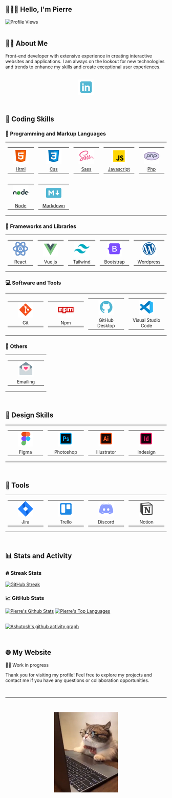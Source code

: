 <h2>👨🏻‍🚀 Hello, I'm Pierre</h2>

![Profile Views](https://komarev.com/ghpvc/?username=pierreBeuselinck&style=for-the-badge)
<br/><br/>
<h2>🧑‍💻 About Me</h2>
Front-end developer with extensive experience in creating interactive websites and applications. 
I am always on the lookout for new technologies and trends to enhance my skills and create exceptional user experiences.
<br/>
<br/>
<p align="center">
  <a href="https://www.linkedin.com/in/beuselinck-pierre"><img width="48" height="48" alt="LinkedIn" title="LinkedIn" src="assets/logos/linkedin.png"/></a>
</p>

<br/>

<h2>🚀 Coding Skills</h2>

<h3>👾 Programming and Markup Languages</h3>

<table style="border:none;">
      <tr>
        <td>
            <table>
                <tr>
                    <td align="center" width="100" >
                          <a href="https://github.com/search?q=user%3ApierreBeuselinck+language%3Ahtml"><img src="assets/logos/html.png" width="48" height="48"/><a>
                    </td>
                </tr>
                <tr>
                    <td align="center" width="100" >
                          &nbsp;<a href="https://github.com/search?q=user%3ApierreBeuselinck+language%3Ahtml">Html<a>&nbsp;
                    </td>
                </tr>
            </table>
        </td>
        <td>
            <table>
                <tr>
                    <td align="center" width="100" >
                        <a href="https://github.com/search?q=user%3ApierreBeuselinck+language%3Acss"><img src="assets/logos/css.png" width="48" height="48"/></a>
                    </td>
                </tr>
                <tr>
                    <td align="center" width="100" >
                        <a href="https://github.com/search?q=user%3ApierreBeuselinck+language%3Acss">Css</a>
                    </td>
                </tr>
            </table>
        </td>
        <td>
            <table>
                <tr>
                    <td align="center" width="100" >
                        <a href="https://github.com/search?q=user%3ApierreBeuselinck+language%3Asass"><img src="assets/logos/sass.png" width="48" height="48"/></a>
                    </td>
                </tr>
                <tr>
                    <td align="center" width="100" >
                         &nbsp;<a href="https://github.com/search?q=user%3ApierreBeuselinck+language%3Asass">Sass</a>&nbsp;
                    </td>
                </tr>
            </table>
        </td>
        <td>
            <table>
                <tr>
                    <td align="center" width="100" >
                        <a href="https://github.com/search?q=user%3ApierreBeuselinck+language%3Ajavascript"><img src="assets/logos/javascript.png" width="48" height="48"/></a>
                    </td>
                </tr>
                <tr>
                    <td align="center" width="100" >
                        <a href="https://github.com/search?q=user%3ApierreBeuselinck+language%3Ajavascript">Javascript</a>
                    </td>
                </tr>
            </table>
        </td>
        <td>
            <table>
                <tr>
                    <td align="center" width="100" >
                        <a href="https://github.com/search?q=user%3ApierreBeuselinck+language%3Aphp"><img src="assets/logos/php.png" width="48" height="48"/></a>
                    </td>
                </tr>
                <tr>
                    <td align="center" width="100" >
                         &nbsp;&nbsp;<a href="https://github.com/search?q=user%3ApierreBeuselinck+language%3Aphp">Php</a>&nbsp;&nbsp; 
                    </td>
                </tr>
            </table>
        </td>
    </tr>
    <tr>
        <td>
            <table>
                <tr>
                    <td align="center" width="100" >
                        <a href="https://github.com/search?q=user%3ApierreBeuselinck+language%3Ajavascript"><img src="assets/logos/node.png" width="48" height="48"/></a>
                    </td>
                </tr>
                <tr>
                    <td align="center" width="100" >
                         &nbsp;<a href="https://github.com/search?q=user%3ApierreBeuselinck+language%3Ajavascript">Node</a>&nbsp;
                    </td>
                </tr>
            </table>
        </td>
        <td>
            <table>
                <tr>
                    <td align="center" width="100" >
                        <a href="https://github.com/search?q=user%3ApierreBeuselinck+language%3Amarkdown"><img src="assets/logos/markdown.png" width="48" height="48"/></a>
                    </td>
                </tr>
                <tr>
                    <td align="center" width="100" >
                        <a href="https://github.com/search?q=user%3ApierreBeuselinck+language%3Amarkdown">Markdown</a>
                    </td>
                </tr>
            </table>
        </td>
    </tr>
  </table>

  <h3>🧰 Frameworks and Libraries</h3>
                           
  <table style="border:none;">                         
    <tr>
        <td>
            <table>
                <tr>
                    <td align="center" width="100" >
                        <img src="assets/logos/react.png" width="48" height="48"/>
                    </td>
                </tr>
                <tr>
                    <td align="center" width="100" >
                         &nbsp;React&nbsp;
                    </td>
                </tr>
            </table>
        </td>
        <td>
            <table>
                <tr>
                    <td align="center" width="100" >
                       <img src="assets/logos/vue.png" width="48" height="48"/>
                    </td>
                </tr>
                <tr>
                    <td align="center" width="100" >
                         &nbsp;Vue.js&nbsp;
                    </td>
                </tr>
            </table>
        </td>
        <td>
            <table>
                <tr>
                    <td align="center" width="100" >
                        <img src="assets/logos/tailwind.png" width="48" height="48"/>
                    </td>
                </tr>
                <tr>
                    <td align="center" width="100" >
                        Tailwind
                    </td>
                </tr>
            </table>
        </td>
        <td>
            <table>
                <tr>
                    <td align="center" width="100" >
                        <img src="assets/logos/bootstrap.png" width="48" height="48"/>
                    </td>
                </tr>
                <tr>
                    <td align="center" width="100" >
                        Bootstrap
                    </td>
                </tr>
            </table>
        </td>
        <td>
            <table>
                <tr>
                    <td align="center" width="100" >
                        <img src="assets/logos/wordpress.png" width="48" height="48"/>
                    </td>
                </tr>
                <tr>
                    <td align="center" width="100" >
                        Wordpress
                    </td>
                </tr>
            </table>
        </td>
    </tr>
  </table>

  <h3>💻 Software and Tools</h3>
  
  <table style="border:none;">
    <tr>
        <td>
            <table>
                <tr>
                    <td align="center" width="100" >
                        <img src="assets/logos/git.png" width="48" height="48"/>
                    </td>
                </tr>
                <tr>
                    <td align="center" width="100" >
                          &nbsp;&nbsp;&nbsp;Git&nbsp;&nbsp;&nbsp;
                    </td>
                </tr>
            </table>
        </td>
        <td>
            <table>
                <tr>
                    <td align="center" width="100" >
                         <img src="assets/logos/npm.png" width="48" height="48"/>
                    </td>
                </tr>
                <tr>
                    <td align="center" width="100" >
                       &nbsp;&nbsp;Npm&nbsp;&nbsp;
                    </td>
                </tr>
            </table>
        </td>
        <td>
            <table>
                <tr>
                    <td align="center" width="100" >
                        <img src="assets/logos/github.png" width="48" height="48"/>
                    </td>
                </tr>
                <tr>
                    <td align="center" width="100" >
                        GitHub Desktop
                    </td>
                </tr>
            </table>
        </td>
              <td>
            <table>
                <tr>
                    <td align="center" width="100" >
                        <img src="assets/logos/vsc.png" width="48" height="48"/>
                    </td>
                </tr>
                <tr>
                    <td align="center" width="100" >
                       Visual Studio Code
                    </td>
                </tr>
            </table>
        </td>
    </tr>
  </table>

  <h3>👻 Others</h3>
    
  <table style="border:none;">
    <tr>
        <td>
            <table>
                <tr>
                    <td align="center" width="100" >
                        <img src="assets/logos/mail.png" width="48" height="48"/>
                    </td>
                </tr>
                <tr>
                    <td align="center" width="100" >
                        Emailing
                    </td>
                </tr>
            </table>
        </td>
    </tr>
</table>

<br/>

<h2>🎨 Design Skills</h2>

<table style="border:none;">
    <tr>
        <td>
            <table>
                <tr>
                    <td align="center" width="100" >
                        <img src="assets/logos/figma.png" width="48" height="48"/>
                    </td>
                </tr>
                <tr>
                    <td align="center" width="100" >
                        &nbsp;Figma&nbsp;
                    </td>
                </tr>
            </table>
        </td>
        <td>
            <table>
                <tr>
                    <td align="center" width="100" >
                        <img src="assets/logos/photoshop.png" width="48" height="48"/>
                    </td>
                </tr>
                <tr>
                    <td align="center" width="100" >
                        Photoshop
                    </td>
                </tr>
            </table>
        </td>
        <td>
            <table>
                <tr>
                    <td align="center" width="100" >
                        <img src="assets/logos/illustrator.png" width="48" height="48"/>
                    </td>
                </tr>
                <tr>
                    <td align="center" width="100" >
                        Illustrator
                    </td>
                </tr>
            </table>
        </td>
        <td>
            <table>
                <tr>
                    <td align="center" width="100" >
                        <img src="assets/logos/indesign.png" width="48" height="48"/>
                    </td>
                </tr>
                <tr>
                    <td align="center" width="100" >
                        Indesign
                    </td>
                </tr>
            </table>
        </td>
    </tr>
</table>

<br/>

<h2>🧰 Tools</h2>

<table style="border:none;">
    <tr>
        <td>
            <table>
                <tr>
                    <td align="center" width="100" >
                        <img src="assets/logos/jira.png" width="48" height="48"/>
                    </td>
                </tr>
                <tr>
                    <td align="center" width="100" >
                        &nbsp;&nbsp;Jira&nbsp;&nbsp;
                    </td>
                </tr>
            </table>
        </td>
        <td>
            <table>
                <tr>
                    <td align="center" width="100" >
                        <img src="assets/logos/trello.png" width="48" height="48"/>
                    </td>
                </tr>
                <tr>
                    <td align="center" width="100" >
                        Trello
                    </td>
                </tr>
            </table>
        </td>
        <td>
            <table>
                <tr>
                    <td align="center" width="100" >
                        <img src="assets/logos/discord.png" width="48" height="48"/>
                    </td>
                </tr>
                <tr>
                    <td align="center" width="100" >
                        Discord
                    </td>
                </tr>
            </table>
        </td>
        <td>
            <table>
                <tr>
                    <td align="center" width="100" >
                        <img src="assets/logos/notion.png" width="48" height="48"/>
                    </td>
                </tr>
                <tr>
                    <td align="center" width="100" >
                        Notion
                    </td>
                </tr>
            </table>
        </td>
    </tr>
</table>

<br/>

<h2>📊 Stats and Activity</h2>
<h3>🔥 Streak Stats</h3>
<a href="https://git.io/streak-stats"><img src="https://github-readme-streak-stats.herokuapp.com?user=pierreBeuselinck&theme=holi-theme" alt="GitHub Streak" /></a>
<br/>
<h3>📈 GitHub Stats</h3>
<a align="center" href="https://github.com/pierreBeuselinck/github-readme-stats"><img alt="Pierre's Github Stats" src="https://github-readme-stats.vercel.app/api?username=pierreBeuselinck&show_icons=true&count_private=true&theme=react&hide_border=true&bg_color=000000" /></a>
<a align="center" href="https://github.com/pierreBeuselinck/github-readme-stats"><img alt="Pierre's Top Languages" src="https://github-readme-stats.vercel.app/api/top-langs/?username=pierreBeuselinck&langs_count=8&count_private=true&layout=compact&theme=react&hide_border=true&bg_color=000000" /></a>
<br/>
<br/>

[![Ashutosh's github activity graph](https://github-readme-activity-graph.vercel.app/graph?username=pierreBeuselinck&bg_color=000000&color=8bd0c8&line=ffffff&point=2aa788&area=true&hide_border=true)](https://github.com/ashutosh00710/github-readme-activity-graph)

<br/>

<h2>🌐 My Website</h2>

👷🏻 Work in progress

Thank you for visiting my profile! Feel free to explore my projects and contact me if you have any questions or collaboration opportunities.

<br/>

---

<br/>

<p align="center">
    <img src="assets/img/cat.webp" width="200" />    
</p>

